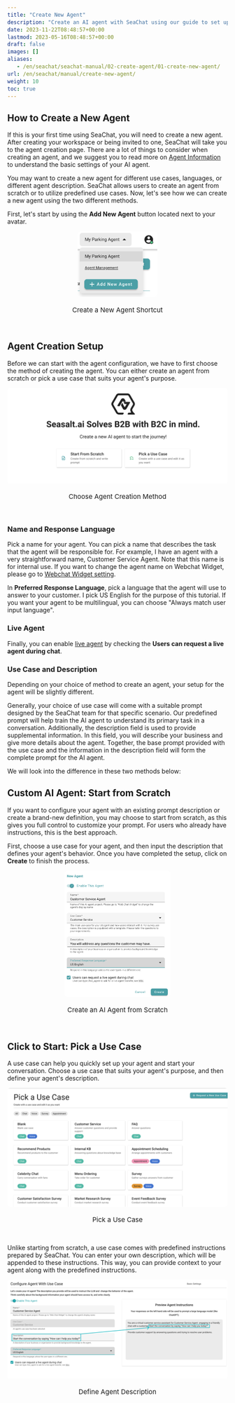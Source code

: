 ```yaml
---
title: "Create New Agent"
description: "Create an AI agent with SeaChat using our guide to set up agents from scratch or predefined use cases."
date: 2023-11-22T08:48:57+00:00
lastmod: 2023-05-16T08:48:57+00:00
draft: false
images: []
aliases:
   - /en/seachat/seachat-manual/02-create-agent/01-create-new-agent/
url: /en/seachat/manual/create-new-agent/  
weight: 10
toc: true
---
```


## How to Create a New Agent

If this is your first time using SeaChat, you will need to create a new agent. After creating your workspace or being invited to one, SeaChat will take you to the agent creation page. There are a lot of things to consider when creating an agent, and we suggest you to read more on [Agent Information](https://wiki.seasalt.ai/en/seachat/manual/create-agent/agent-information/) to understand the basic settings of your AI agent.

You may want to create a new agent for different use cases, languages, or different agent description. SeaChat allows users to create an agent from scratch or to utilize predefined use cases. Now, let's see how we can create a new agent using the two different methods.

First, let's start by using the **Add New Agent** button located next to your avatar.

<div style="display: flex; flex-direction: column; align-items: center;">
<div style="width: 60%; text-align: center; display: flex; flex-direction: column; align-items: center; justify-item: center">
  <a href="/images/seachat/en/create-a-new-agent/create-new-agent-shortcut.png" style="height: 200px; width: 100%; height: 100%;display: flex; justify-content: center; align-items: center; overflow: hidden;" target="_blank">
<img width="60%" style="border-radius: 0.4rem; cursor: zoom-in;" src="/images/seachat/en/create-a-new-agent/create-new-agent-shortcut.png" alt="">
</a>
    <p style="margin-top: 20px; font-size: 15px">Create a New Agent Shortcut</p>
</div>
</div>

<br/> 

## Agent Creation Setup

Before we can start with the agent configuration, we have to first choose the method of creating the agent. You can either create an agent from scratch or pick a use case that suits your agent's purpose. 

<div style="display: flex; flex-direction: column; align-items: center;">
<div style="width: 100%; text-align: center; display: flex; flex-direction: column; align-items: center; justify-item: center">
  <a href="/images/seachat/en/create-a-new-agent/choose-creation-method.png" style="height: 200px; width: 100%; height: 100%;display: flex; justify-content: center; align-items: center; overflow: hidden;" target="_blank">
<img width="100%" style="border-radius: 0.4rem; cursor: zoom-in;" src="/images/seachat/en/create-a-new-agent/choose-creation-method.png" alt="">
</a>
    <p style="margin-top: 20px; font-size: 15px">Choose Agent Creation Method</p>
</div>
</div>

<br/> 

### Name and Response Language

Pick a name for your agent. You can pick a name that describes the task that the agent will be responsible for. For example, I have an agent with a very straightforward name, Customer Service Agent. Note that this name is for internal use. If you want to change the agent name on Webchat Widget, please go to [Webchat Widget setting](https://wiki.seasalt.ai/en/seachat/manual/channels/webpage/).

In **Preferred Response Language**, pick a language that the agent will use to answer to your customer. I pick US English for the purpose of this tutorial. If you want your agent to be multilingual, you can choose "Always match user input language".

### Live Agent
Finally, you can enable [live agent](https://wiki.seasalt.ai/en/seachat/live-agent-transfer/) by checking the **Users can request a live agent during chat**.

### Use Case and Description

Depending on your choice of method to create an agent, your setup for the agent will be slightly different.

Generally, your choice of use case will come with a suitable prompt designed by the SeaChat team for that specific scenario. Our predefined prompt will help train the AI agent to understand its primary task in a conversation. Additionally, the description field is used to provide supplemental information. In this field, you will describe your business and give more details about the agent. Together, the base prompt provided with the use case and the information in the description field will form the complete prompt for the AI agent.

We will look into the difference in these two methods below:

## Custom AI Agent: Start from Scratch

If you want to configure your agent with an existing prompt description or create a brand-new definition, you may choose to start from scratch, as this gives you full control to customize your prompt. For users who already have instructions, this is the best approach.

First, choose a use case for your agent, and then input the description that defines your agent's behavior. Once you have completed the setup, click on **Create** to finish the process.

<div style="display: flex; flex-direction: column; align-items: center;">
<div style="width: 60%; text-align: center; display: flex; flex-direction: column; align-items: center; justify-item: center">
  <a href="/images/seachat/en/create-a-new-agent/start-from-scratch.png" style="height: 200px; width: 100%; height: 100%;display: flex; justify-content: center; align-items: center; overflow: hidden;" target="_blank">
<img width="80%" style="border-radius: 0.4rem; cursor: zoom-in;" src="/images/seachat/en/create-a-new-agent/start-from-scratch.png" alt="">
</a>
    <p style="margin-top: 20px; font-size: 15px">Create an AI Agent from Scratch</p>
</div>
</div>

<br/> 

## Click to Start: Pick a Use Case

A use case can help you quickly set up your agent and start your conversation. Choose a use case that suits your agent's purpose, and then define your agent's description.

<div style="display: flex; flex-direction: column; align-items: center;">
<div style="width: 100%; text-align: center; display: flex; flex-direction: column; align-items: center; justify-item: center">
  <a href="/images/seachat/en/create-a-new-agent/pick-a-use-case.png" style="height: 200px; width: 100%; height: 100%;display: flex; justify-content: center; align-items: center; overflow: hidden;" target="_blank">
<img width="100%" style="border-radius: 0.4rem; cursor: zoom-in;" src="/images/seachat/en/create-a-new-agent/pick-a-use-case.png" alt="">
</a>
    <p style="margin-top: 20px; font-size: 15px">Pick a Use Case</p>
</div>
</div>

<br/> 

Unlike starting from scratch, a use case comes with predefined instructions prepared by SeaChat. You can enter your own description, which will be appended to these instructions. This way, you can provide context to your agent along with the predefined instructions.

<div style="display: flex; flex-direction: column; align-items: center;">
<div style="width: 100%; text-align: center; display: flex; flex-direction: column; align-items: center; justify-item: center">
  <a href="/images/seachat/en/create-a-new-agent/choose-a-use-case.png" style="height: 200px; width: 100%; height: 100%;display: flex; justify-content: center; align-items: center; overflow: hidden;" target="_blank">
<img width="100%" style="border-radius: 0.4rem; cursor: zoom-in;" src="/images/seachat/en/create-a-new-agent/choose-a-use-case.png" alt="">
</a>
    <p style="margin-top: 20px; font-size: 15px">Define Agent Description</p>
</div>
</div>

<br/>


